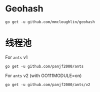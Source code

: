 # Geohash

```shell
go get -u github.com/mmcloughlin/geohash
```

# 线程池

For `ants` v1

```shell
go get -u github.com/panjf2000/ants
```

For `ants` v2 (with GO111MODULE=on)

```shell
go get -u github.com/panjf2000/ants/v2
```

